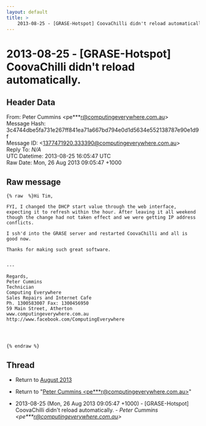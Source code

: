 ```yaml
---
layout: default
title: >
    2013-08-25 - [GRASE-Hotspot] CoovaChilli didn't reload automatically.
---
```


# 2013-08-25 - [GRASE-Hotspot] CoovaChilli didn't reload automatically.

## Header Data

From: Peter Cummins \<pe***r@computingeverywhere.com.au\><br>
Message Hash: 3c4744dbe5fa731e267ff841ea71a667bd794e0d1d5634e552138787e90e1d9f<br>
Message ID: \<1377471920.333390@computingeverywhere.com.au\><br>
Reply To: _N/A_<br>
UTC Datetime: 2013-08-25 16:05:47 UTC<br>
Raw Date: Mon, 26 Aug 2013 09:05:47 +1000<br>

## Raw message

```
{% raw  %}Hi Tim,

FYI, I changed the DHCP start value through the web interface, expecting it to refresh within the hour. After leaving it all weekend though the change had not taken effect and we were getting IP address conflicts.

I ssh'd into the GRASE server and restarted CoovaChilli and all is good now.

Thanks for making such great software.


---

Regards,
Peter Cummins
Technician
Computing Everywhere
Sales Repairs and Internet Cafe
Ph. 1300583007 Fax: 1300456950
59 Main Street, Atherton
www.computingeverywhere.com.au
http://www.facebook.com/ComputingEverywhere




{% endraw %}
```

## Thread

+ Return to [August 2013](/archive/2013/08)

+ Return to "[Peter Cummins <pe***r<span>@</span>computingeverywhere.com.au>](/authors/pe___r_at_computingeverywhere_com_au)"

+ 2013-08-25 (Mon, 26 Aug 2013 09:05:47 +1000) - [GRASE-Hotspot] CoovaChilli didn't reload automatically. - _Peter Cummins \<pe***r@computingeverywhere.com.au\>_

